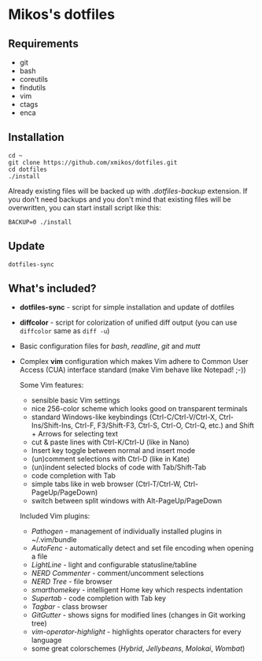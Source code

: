 Mikos's dotfiles
================

Requirements
------------

- git
- bash
- coreutils
- findutils
- vim
- ctags
- enca

Installation
------------

    cd ~
    git clone https://github.com/xmikos/dotfiles.git
    cd dotfiles
    ./install

Already existing files will be backed up with _.dotfiles-backup_ extension.
If you don't need backups and you don't mind that existing files 
will be overwritten, you can start install script like this:

    BACKUP=0 ./install

Update
------

    dotfiles-sync

What's included?
----------------

- __dotfiles-sync__ - script for simple installation and update of dotfiles
- __diffcolor__ - script for colorization of unified diff output
  (you can use `diffcolor` same as `diff -u`)
- Basic configuration files for _bash_, _readline_, _git_ and _mutt_
- Complex __vim__ configuration which makes Vim adhere to
  Common User Access (CUA) interface standard (make Vim behave like Notepad! ;-))

  Some Vim features:
    - sensible basic Vim settings
    - nice 256-color scheme which looks good on transparent terminals
    - standard Windows-like keybindings (Ctrl-C/Ctrl-V/Ctrl-X,
      Ctrl-Ins/Shift-Ins, Ctrl-F, F3/Shift-F3, Ctrl-S, Ctrl-O, Ctrl-Q, etc.)
      and Shift + Arrows for selecting text
    - cut & paste lines with Ctrl-K/Ctrl-U (like in Nano)
    - Insert key toggle between normal and insert mode
    - (un)comment selections with Ctrl-D (like in Kate)
    - (un)indent selected blocks of code with Tab/Shift-Tab
    - code completion with Tab
    - simple tabs like in web browser (Ctrl-T/Ctrl-W, Ctrl-PageUp/PageDown)
    - switch between split windows with Alt-PageUp/PageDown

  Included Vim plugins:
    - _Pathogen_ - management of individually installed plugins in ~/.vim/bundle
    - _AutoFenc_ - automatically detect and set file encoding when opening a file
    - _LightLine_ - light and configurable statusline/tabline
    - _NERD Commenter_ - comment/uncomment selections
    - _NERD Tree_ - file browser
    - _smarthomekey_ - intelligent Home key which respects indentation
    - _Supertab_ - code completion with Tab key
    - _Tagbar_ - class browser
    - _GitGutter_ - shows signs for modified lines (changes in Git working tree)
    - _vim-operator-highlight_ - highlights operator characters for every language
    - some great colorschemes (_Hybrid_, _Jellybeans_, _Molokai_, _Wombat_)
